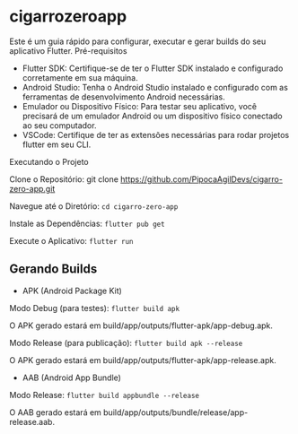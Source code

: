 # cigarrozeroapp

Este é um guia rápido para configurar, executar e gerar builds do seu aplicativo Flutter.
Pré-requisitos

- Flutter SDK: Certifique-se de ter o Flutter SDK instalado e configurado corretamente em sua máquina.
- Android Studio: Tenha o Android Studio instalado e configurado com as ferramentas de desenvolvimento Android necessárias.
- Emulador ou Dispositivo Físico: Para testar seu aplicativo, você precisará de um emulador Android ou um dispositivo físico conectado ao seu computador.
- VSCode: Certifique de ter as extensões necessárias para rodar projetos flutter em seu CLI.

Executando o Projeto

Clone o Repositório:
git clone https://github.com/PipocaAgilDevs/cigarro-zero-app.git

Navegue até o Diretório:
`cd cigarro-zero-app`

Instale as Dependências:
`flutter pub get`

Execute o Aplicativo:
`flutter run`

## Gerando Builds

- APK (Android Package Kit)

Modo Debug (para testes):
`flutter build apk`

O APK gerado estará em build/app/outputs/flutter-apk/app-debug.apk.

Modo Release (para publicação):
`flutter build apk --release`

O APK gerado estará em build/app/outputs/flutter-apk/app-release.apk.

- AAB (Android App Bundle)

Modo Release:
`flutter build appbundle --release`

O AAB gerado estará em build/app/outputs/bundle/release/app-release.aab.
